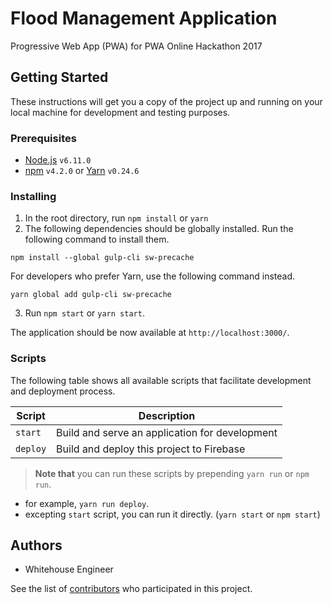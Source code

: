 # Flood Management Application

Progressive Web App (PWA) for PWA Online Hackathon 2017

## Getting Started

These instructions will get you a copy of the project up and running on your local machine for development and testing purposes.

### Prerequisites
- [Node.js](https://nodejs.org) `v6.11.0`
- [npm](https://www.npmjs.com/) `v4.2.0` or [Yarn](https://yarnpkg.com/en/docs/install) `v0.24.6`

### Installing
1. In the root directory, run `npm install` or `yarn`
2. The following dependencies should be globally installed. Run the following command to install them.
```
npm install --global gulp-cli sw-precache
```
For developers who prefer Yarn, use the following command instead.
```
yarn global add gulp-cli sw-precache
```
3. Run `npm start` or `yarn start`.

The application should be now available at `http://localhost:3000/`.

### Scripts
The following table shows all available scripts that facilitate development and deployment process.

| Script   	| Description                                    	|
|----------	|------------------------------------------------	|
| `start`  	| Build and serve an application for development 	|
| `deploy` 	| Build and deploy this project to Firebase      	|

> **Note that** you can run these scripts by prepending `yarn run` or `npm run`.
* for example, `yarn run deploy`.
* excepting `start` script, you can run it directly. (`yarn start` or `npm start`)

## Authors
* Whitehouse Engineer

See the list of [contributors](https://github.com/TanAnanthothai/WhitehouseEngineer/contributors) who participated in this project.
